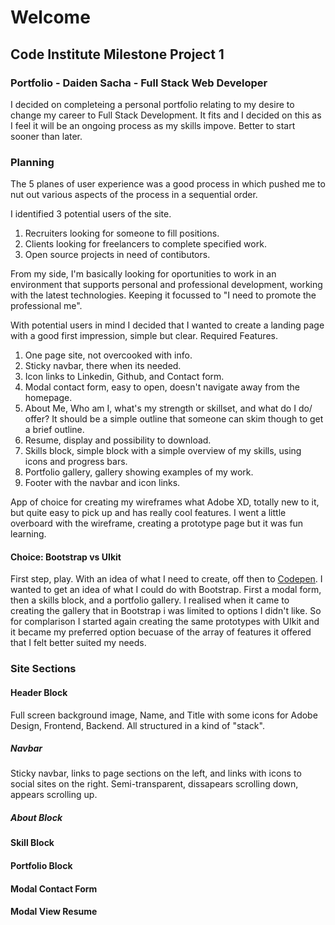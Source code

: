 # Welcome
## Code Institute Milestone Project 1 
### Portfolio - Daiden Sacha - Full Stack Web Developer
I decided on completeing a personal portfolio relating to my desire to change my
career to Full Stack Development. It fits and I decided on this as I feel it will
be an ongoing process as my skills impove. Better to start sooner than later.

### Planning
The 5 planes of user experience was a good process in which pushed me to nut out 
various aspects of the process in a sequential order.

I identified 3 potential users of the site.
1. Recruiters looking for someone to fill positions.
2. Clients looking for freelancers to complete specified work.
3. Open source projects in need of contibutors.

From my side, I'm basically looking for oportunities to work in an environment 
that supports personal and professional development, working with the latest 
technologies. Keeping it focussed to "I need to promote the professional me".

With potential users in mind I decided that I wanted to create a 
landing page with a good first impression, simple but clear. 
Required Features.
1. One page site, not overcooked with info. 
2. Sticky navbar, there when its needed.
3. Icon links to Linkedin, Github, and Contact form.
4. Modal contact form, easy to open, doesn't navigate away from the homepage.
5. About Me, Who am I, what's my strength or skillset, and what do I do/ offer?
It should be a simple outline that someone can skim though to get a brief 
outline.
6. Resume, display and possibility to download.
7. Skills block, simple block with a simple overview of my skills, using icons
and progress bars.
8. Portfolio gallery, gallery showing examples of my work.
9. Footer with the navbar and icon links.

App of choice for creating my wireframes what Adobe XD, totally new to it, but 
quite easy to pick up and has really cool features. I went a little overboard 
with the wireframe, creating a prototype page but it was fun learning.

#### Choice: Bootstrap vs UIkit
First step, play. With an idea of what I need to create, off then to 
[Codepen](https://codepen.io/daidensacha). I wanted to get an idea of what I 
could do with Bootstrap. First a modal form, then a skills block, and a 
portfolio gallery. I realised when it came to creating the gallery that in 
Bootstrap i was limited to options I didn't like. So for complarison I started 
again creating the same prototypes with UIkit and it became my preferred option
becuase of the array of features it offered that I felt better suited my needs.

### Site Sections

#### Header Block
Full screen background image, Name, and Title with 
some icons for Adobe Design, Frontend, Backend. All structured in a kind of 
"stack".

##### Navbar
Sticky navbar, links to page sections on the left, and links with icons to 
social sites on the right. Semi-transparent, dissapears scrolling down, appears 
scrolling up.

##### About Block

#### Skill Block

#### Portfolio Block

#### Modal Contact Form

#### Modal View Resume






